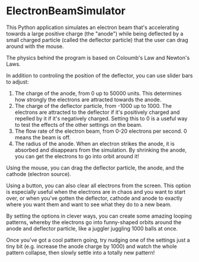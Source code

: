 # ElectronBeamSimulator
This Python application simulates an electron beam that's accelerating towards a large positive charge (the "anode") while being deflected by a small charged particle (called the deflector particle) that the user can drag around with the mouse.  

The physics behind the program is based on Coloumb's Law and Newton's Laws.  

In addition to controling the position of the deflector, you can use slider bars to adjust:

1.  The charge of the anode, from 0 up to 50000 units.  This determines how strongly the electrons are attracted towards the anode.
2.  The charge of the deflector particle, from -1000 up to 1000.  The electrons are attracted to the deflector if it's positively charged and repelled by it if it's negatively charged.  Setting this to 0 is a useful way to test the effects of the other settings on the beam.
3.  The flow rate of the electron beam, from 0-20 electrons per second.  0 means the beam is off.
4.  The radius of the anode.  When an electron strikes the anode, it is absorbed and disappears from the simulation.  By shrinking the anode, you can get the electrons to go into orbit around it!

Using the mouse, you can drag the deflector particle, the anode, and the cathode (electron source).

Using a button, you can also clear all electrons from the screen.  This option is especially useful when the electrons are in chaos and you want to start over, or when you've gotten the deflector, cathode and anode to exactly where you want them and want to see what they do to a new beam.  

By setting the options in clever ways, you can create some amazing looping patterns, whereby the electrons go into funny-shaped orbits around the anode and deflector particle, like a juggler juggling 1000 balls at once.  

Once you've got a cool pattern going, try nudging one of the settings just a tiny bit (e.g. increase the anode charge by 1000) and watch the whole pattern collapse, then slowly settle into a totally new pattern!


